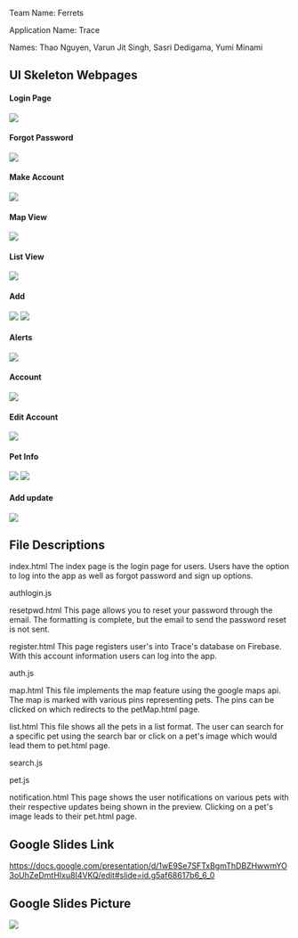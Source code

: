Team Name: Ferrets

Application Name: Trace

Names:
Thao Nguyen,
Varun Jit Singh,
Sasri Dedigama,
Yumi Minami

## UI Skeleton Webpages

#### Login Page
![](1.PNG)
#### Forgot Password
![](2.PNG)
#### Make Account
![](3.PNG)
#### Map View
![](4.PNG)
#### List View
![](5.PNG)
#### Add
![](6.PNG)
![](65.PNG)
#### Alerts
![](7.PNG)
#### Account
![](8.PNG)
#### Edit Account
![](9.PNG)
#### Pet Info
![](10.PNG)
![](11.PNG)
#### Add update
![](12.PNG)

## File Descriptions
index.html
The index page is the login page for users. Users have the option to
log into the app as well as forgot password and sign up options.

authlogin.js

resetpwd.html
This page allows you to reset your password through the email. The
formatting is complete, but the email to send the password reset is
not sent.

register.html
This page registers user's into Trace's database on Firebase.
With this account information users can log into the app.

auth.js

map.html
This file implements the map feature using the google maps api. The map
is marked with various pins representing pets. The pins can be clicked on
which redirects to the petMap.html page.

list.html
This file shows all the pets in a list format. The user can search for a
specific pet using the search bar or click on a pet's image which would lead
them to pet.html page.

search.js

pet.js

notification.html
This page shows the user notifications on various pets with their
respective updates being shown in the preview. Clicking on a pet's image
leads to their pet.html page.


## Google Slides Link
https://docs.google.com/presentation/d/1wE9Se7SFTxBgmThDBZHwwmYO3oUhZeDmtHIxu8I4VKQ/edit#slide=id.g5af68617b6_6_0

## Google Slides Picture
![](finalSlide.png)
